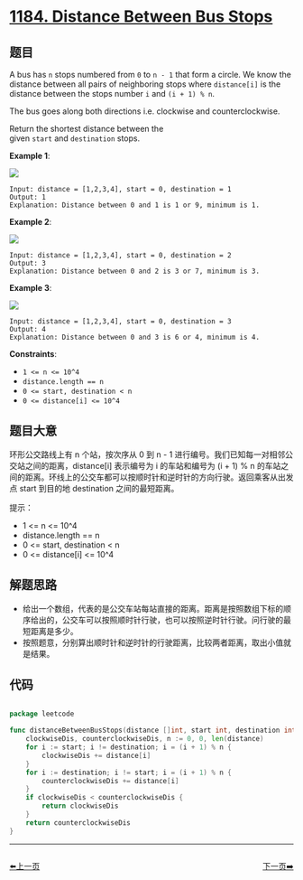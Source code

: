 # [1184. Distance Between Bus Stops](https://leetcode.com/problems/distance-between-bus-stops/)

## 题目

A bus has `n` stops numbered from `0` to `n - 1` that form a circle. We know the distance between all pairs of neighboring stops where `distance[i]` is the distance between the stops number `i` and `(i + 1) % n`.

The bus goes along both directions i.e. clockwise and counterclockwise.

Return the shortest distance between the given `start` and `destination` stops.

**Example 1**:

![](https://assets.leetcode.com/uploads/2019/09/03/untitled-diagram-1.jpg)

    Input: distance = [1,2,3,4], start = 0, destination = 1
    Output: 1
    Explanation: Distance between 0 and 1 is 1 or 9, minimum is 1.

**Example 2**:

![](https://assets.leetcode.com/uploads/2019/09/03/untitled-diagram-1-1.jpg)

    Input: distance = [1,2,3,4], start = 0, destination = 2
    Output: 3
    Explanation: Distance between 0 and 2 is 3 or 7, minimum is 3.

**Example 3**:

![](https://assets.leetcode.com/uploads/2019/09/03/untitled-diagram-1-2.jpg)

    Input: distance = [1,2,3,4], start = 0, destination = 3
    Output: 4
    Explanation: Distance between 0 and 3 is 6 or 4, minimum is 4.

**Constraints**:

- `1 <= n <= 10^4`
- `distance.length == n`
- `0 <= start, destination < n`
- `0 <= distance[i] <= 10^4`


## 题目大意

环形公交路线上有 n 个站，按次序从 0 到 n - 1 进行编号。我们已知每一对相邻公交站之间的距离，distance[i] 表示编号为 i 的车站和编号为 (i + 1) % n 的车站之间的距离。环线上的公交车都可以按顺时针和逆时针的方向行驶。返回乘客从出发点 start 到目的地 destination 之间的最短距离。

提示：

- 1 <= n <= 10^4
- distance.length == n
- 0 <= start, destination < n
- 0 <= distance[i] <= 10^4


## 解题思路


- 给出一个数组，代表的是公交车站每站直接的距离。距离是按照数组下标的顺序给出的，公交车可以按照顺时针行驶，也可以按照逆时针行驶。问行驶的最短距离是多少。
- 按照题意，分别算出顺时针和逆时针的行驶距离，比较两者距离，取出小值就是结果。


## 代码

```go

package leetcode

func distanceBetweenBusStops(distance []int, start int, destination int) int {
	clockwiseDis, counterclockwiseDis, n := 0, 0, len(distance)
	for i := start; i != destination; i = (i + 1) % n {
		clockwiseDis += distance[i]
	}
	for i := destination; i != start; i = (i + 1) % n {
		counterclockwiseDis += distance[i]
	}
	if clockwiseDis < counterclockwiseDis {
		return clockwiseDis
	}
	return counterclockwiseDis
}

```


----------------------------------------------
<div style="display: flex;justify-content: space-between;align-items: center;">
<p><a href="https://books.halfrost.com/leetcode/ChapterFour/1100~1199/1175.Prime-Arrangements/">⬅️上一页</a></p>
<p><a href="https://books.halfrost.com/leetcode/ChapterFour/1100~1199/1185.Day-of-the-Week/">下一页➡️</a></p>
</div>
